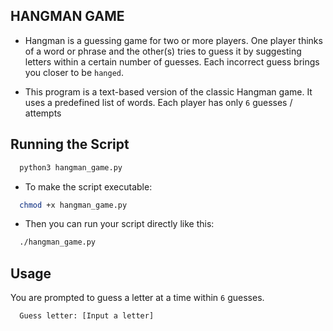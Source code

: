 ## HANGMAN GAME

* Hangman is a guessing game for two or more players. One player thinks of a word or phrase and the other(s) tries to guess it by suggesting letters within a certain number of guesses. Each incorrect guess brings you closer to be `hanged`.

* This program is a text-based version of the classic Hangman game. It uses a predefined list of words. Each player has only `6` guesses / attempts

## Running the Script

```bash
  python3 hangman_game.py
```
* To make the script executable:
```bash
  chmod +x hangman_game.py
```
* Then you can run your script directly like this:
```bash
  ./hangman_game.py
```

## Usage

You are prompted to guess a letter at a time within `6` guesses.

```bash
  Guess letter: [Input a letter]
```
